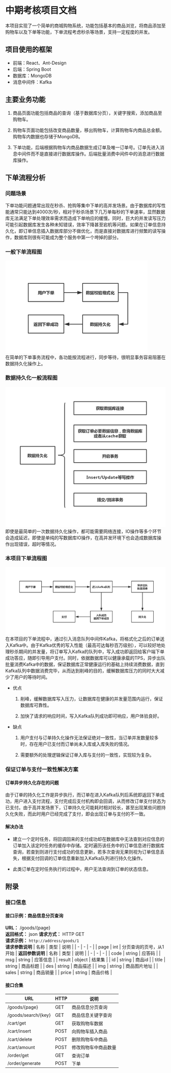 中期考核项目文档
==============

本项目实现了一个简单的商城购物系统，功能包括基本的商品浏览，将商品添加至购物车以及下单等功能，下单流程考虑秒杀等场景，支持一定程度的并发。

项目使用的框架
------------

* 前端：React、Ant-Design
* 后端：Spring Boot
* 数据库：MongoDB
* 消息中间件：Kafka

主要业务功能
----------

1. 商品页面功能包括商品的查询（基于数据库分页），关键字搜索，添加商品至购物车。

2. 购物车页面功能包括改变商品数量，移出购物车，计算购物车内商品总金额。购物车内数据也存储于MongoDB。

3. 下单功能，后端根据购物车内商品数据生成订单及唯一订单号。订单先进入消息中间件而不是直接进行数据库操作。后端批量消费中间件中的消息进行数据库操作。

下单流程分析
----------

### 问题场景 ###

下单功能问题通常出现在秒杀、抢购等集中下单的高并发场景。由于数据库的写性能通常只能达到4000次/秒，相对于秒杀场景下几万单每秒的下单速率，显然数据库无法满足下单处理效率需求而造成下单响应的缓慢。同时，巨大的并发读写压力可能引起数据库发生各种未知错误，效率下降甚至宕机等问题。如果在订单信息持久化，即订单信息插入数据库部分不做优化，而是直接对数据库进行频繁的读写操作，数据库则很有可能成为整个服务中第一个垮掉的部分。

### 一般下单流程图 ###

![normal](./pics/normal.jpg)  
在简单的下单事务流程中，各功能按流程进行，同步等待，很明显事务容易阻塞在数据持久化操作上。

### 数据持久化一般流程图 ###

![data](./pics/data.jpg)  
即使是最简单的一次数据持久化操作，都可能需要网络连接，IO操作等多个环节会造成延迟，即使是单纯的写数据库IO操作，在高并发环境下也会造成数据库操作出现错误，超时等情况。

### 本项目下单流程图 ###

![order](./pics/order.jpg)  
在本项目的下单流程中，通过引入消息队列中间件Kafka，将格式化之后的订单送入Kafka中。由于Kafka优秀的写入性能（最高可达每秒百万级别），可以较好地处理秒杀期间的并发量，将订单写入Kafka的队列中，写入成功即返回给客户端下单成功答应，随即引导用户支付。同时，依据数据库可以健康承载的TPS，异步出队批量消费Kafka中的数据，保证数据库正常健康运行的基础上持续消费数据，直到Kafka队列中数据消费完毕，从而达到削峰的目的，缓解数据库压力的同时大大减少了用户的等待时间。

* 优点
  1. 削峰，缓解数据库写入压力，让数据库在健康的并发量范围内运行，保证数据库可靠性。

  2. 加快了请求的响应时间，写入Kafka队列成功即可响应，用户体验良好。

* 缺点
  1. 用户支付与订单持久化操作无法保证绝对一致性，当订单并发数量较多时，存在用户已支付而订单尚未入库或入库失败的情况。

  2. 需要额外的处理逻辑保证订单入库与支付的一致性，实现较为复杂。

### 保证订单与支付一致性解决方案 ###

#### 订单异步持久化存在的问题 ####

由于订单的持久化工作是异步执行，而订单在进入Kafka队列后系统即返回下单成功，用户进入支付流程，支付完成后支付机构即会回调，从而修改订单支付状态为已支付。由于高并发场景下，订单持久化可能耗时相对较长，甚至出现某些问题持久化失败，而此时用户已经完成了支付，即会出现订单与支付的不一致。

#### 解决办法 ####

* 建立一个定时任务，将回调回来的支付成功却在数据库中无法查到对应信息的订单加入该定时任务的缓存中存储。定时遍历该任务中的订单信息进行数据库查询，若查到则进行支付成功的信息更新，若多次查询无果则视为订单信息丢失，根据支付回调的订单信息重新加入Kafka队列进行持久化操作。

* 此类订单在定时任务执行的过程中，用户无法查询到订单的状态信息。

附录
----

### 接口信息 ###

#### 接口示例：商品信息分页查询 ####

**URL：** /goods/{page}  
**返回格式：** json
**请求方式：** HTTP GET  
**请求示例：** `http://address/goods/1`  
**请求参数说明**
| 名称 | 类型 | 说明 |
| - | - | - |
| page | int | 分页查询的页号，从1开始 |
**返回参数说明**
| 名称    | 类型   | 说明         |
| -      | -      | -           |
| code   | string | 应答码       |
| msg    | string | 应答信息     |
| result | object | 结果集       |
| id     | string | 商品id       |
| title  | string | 商品标题     |
| des    | string | 商品描述     |
| img    | string | 商品图片地址  |
| sales  | string | 商品销量     |
| price  | string | 商品价格     |

#### 接口合集 ####

| URL | HTTP | 说明 |
| - | - | - |
| /goods/{page} | GET | 商品信息分页查询 |
| /goods/search/{key} | GET | 商品信息关键字查询 |
| /cart/get | GET | 获取购物车数据 |
| /cart/insert | POST | 向购物车插入商品 |
| /cart/delete | POST | 删除购物车中商品 |
| /cart/amount | POST | 修改购物车中商品数量 |
| /order/get | GET | 查询订单 |
| /order/generate | POST | 下单 |
